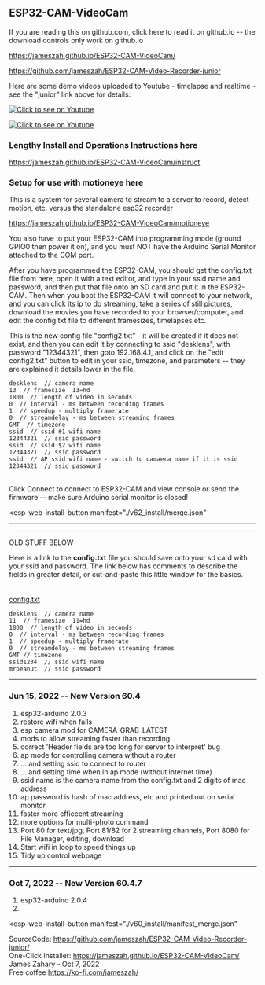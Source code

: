 ## ESP32-CAM-VideoCam

If you are reading this on github.com, click here to read it on github.io -- the download controls only work on github.io
  
<a href="https://jameszah.github.io/ESP32-CAM-VideoCam/">https://jameszah.github.io/ESP32-CAM-VideoCam/</a>

<a href="https://github.com/jameszah/ESP32-CAM-Video-Recorder-junior">https://github.com/jameszah/ESP32-CAM-Video-Recorder-junior</a>

Here are some demo videos uploaded to Youtube - timelapse and realtime - see the "junior" link above for details:

[![Click to see on Youtube](http://img.youtube.com/vi/tzMFukXsX6o/hqdefault.jpg)](http://www.youtube.com/watch?v=tzMFukXsX6o "Clouds from Youtube")

[![Click to see on Youtube](http://img.youtube.com/vi/SNbKu3UN2P8/hqdefault.jpg)](http://www.youtube.com/watch?v=SNbKu3UN2P8 "Birds from Youtube")

### Lengthy Install and Operations Instructions here

<a href="https://jameszah.github.io/ESP32-CAM-VideoCam/instruct">https://jameszah.github.io/ESP32-CAM-VideoCam/instruct</a>

### Setup for use with motioneye here

This is a system for several camera to stream to a server to record, detect motion, etc. versus the standalone esp32 recorder

<a href="https://jameszah.github.io/ESP32-CAM-VideoCam//motioneye">https://jameszah.github.io/ESP32-CAM-VideoCam/motioneye</a>

You also have to put your ESP32-CAM into programming mode (ground GPIO0 then power it on), and you must NOT have the Arduino Serial Monitor attached to the COM port.
    
After you have programmed the ESP32-CAM, you should get the config.txt file from here, open it with a text editor, and type in your ssid name and password, and then put that file onto an SD card and put it in the ESP32-CAM.  Then when you boot the ESP32-CAM it will connect to your network, and you can click its ip to do streaming, take a series of still pictures, download the movies you have recorded to your browser/computer, and edit the config.txt file to different framesizes, timelapses etc.

This is the new config file "config2.txt" - it will be created if it does not exist, and then you can edit it by connecting to ssid "desklens", with password "12344321", then goto 192.168.4.1, and click on the "edit config2.txt" button to edit in your ssid, timezone, and parameters -- they are explained it details lower in the file.

```
desklens  // camera name
13  // framesize  13=hd
1800  // length of video in seconds
0  // interval - ms between recording frames 
1  // speedup - multiply framerate 
0  // streamdelay - ms between streaming frames
GMT  // timezone
ssid  // ssid #1 wifi name
12344321  // ssid password
ssid  // ssid $2 wifi name
12344321  // ssid password
ssid  // AP ssid wifi name - switch to camaera name if it is ssid
12344321  // ssid password
```

<br>
Click Connect to connect to ESP32-CAM and view console or send the firmware -- make sure Arduino serial monitor is closed!    
<br>

<script
  type="module"
  src="https://unpkg.com/esp-web-tools@10/dist/web/install-button.js?module"
></script>

<esp-web-install-button
  manifest="./v62_install/merge.json"
></esp-web-install-button>

---
---

OLD STUFF BELOW

Here is a link to the **config.txt** file you should save onto your sd card with your ssid and password.  The link below has comments to describe the fields in greater detail, or cut-and-paste this little window for the basics.
<br>   
<br>
<a href="https://github.com/jameszah/ESP32-CAM-VideoCam/blob/main/config.txt">config.txt</a>
<br>

```
desklens  // camera name
11  // framesize  11=hd
1800  // length of video in seconds
0  // interval - ms between recording frames 
1  // speedup - multiply framerate 
0  // streamdelay - ms between streaming frames
GMT // timezone
ssid1234  // ssid wifi name
mrpeanut  // ssid password
```

***

### Jun 15, 2022 -- New Version 60.4   
1. esp32-arduino 2.0.3   
2. restore wifi when fails   
3. esp camera mod for CAMERA_GRAB_LATEST   
4. mods to allow streaming faster than recording   
5. correct 'Header fields are too long for server to interpret' bug
6. ap mode for controlling camera without a router 
7. ... and setting ssid to connect to router
8. ... and setting time when in ap mode (without internet time)
9. ssid name is the camera name from the config.txt and 2 digits of mac address
10. ap password is hash of mac address, etc and printed out on serial monitor
11. faster more effiecent streaming
12. more options for multi-photo command
13. Port 80 for text/jpg, Port 81/82 for 2 streaming channels, Port 8080 for File Manager, editing, download
14. Start wifi in loop to speed things up
15. Tidy up control webpage





***

### Oct 7, 2022 -- New Version 60.4.7
1. esp32-arduino 2.0.4
2.    

<script
  type="module"
  src="https://unpkg.com/esp-web-tools@8.0.1/dist/web/install-button.js?module"
></script>

<esp-web-install-button
  manifest="./v60_install/manifest_merge.json"
></esp-web-install-button>

SourceCode: https://github.com/jameszah/ESP32-CAM-Video-Recorder-junior/  
One-Click Installer: https://jameszah.github.io/ESP32-CAM-VideoCam/  
James Zahary - Oct 7, 2022  
Free coffee <a href="https://ko-fi.com/jameszah">https://ko-fi.com/jameszah/</a>

